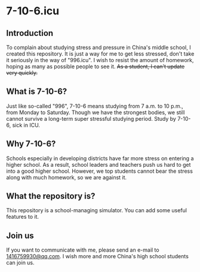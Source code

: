 # 7-10-6.icu
## Introduction
To complain about studying stress and pressure in China's middle school, I created this repository.
It is just a way for me to get less stressed, don't take it seriously in the way of \"996.icu\".
I wish to resist the amount of homework, hoping as many as possible people to see it.
~~As a student, I can't update very quickly.~~
## What is 7-10-6?
Just like so-called \"996\", 7-10-6 means studying from 7 a.m. to 10 p.m., from Monday to Saturday.
Though we have the strongest bodies, we still cannot survive a long-term super stressful studying period.
Study by 7-10-6, sick in ICU.
## Why 7-10-6?
Schools especially in developing districts have far more stress on entering a higher school.
As a result, school leaders and teachers push us hard to get into a good higher school.
However, we top students cannot bear the stress along with much homework, so we are against it.
## What the repository is?
This repository is a school-managing simulator. You can add some useful features to it.
## Join us
If you want to communicate with me, please send an e-mail to 1416759930@qq.com.
I wish more and more China's high school students can join us.
